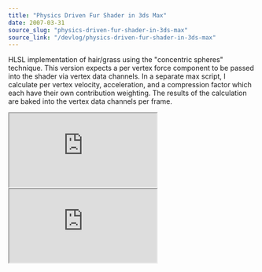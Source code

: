 ```yaml
---
title: "Physics Driven Fur Shader in 3ds Max"
date: 2007-03-31
source_slug: "physics-driven-fur-shader-in-3ds-max"
source_link: "/devlog/physics-driven-fur-shader-in-3ds-max"
---
```


HLSL implementation of hair/grass using the "concentric spheres" technique. This version expects a per vertex force component to be passed into the shader via vertex data channels. In a separate max script, I calculate per vertex velocity, acceleration, and a compression factor which each have their own contribution weighting. The results of the calculation are baked into the vertex data channels per frame.

<div class="experience-video">
  <iframe
    src="https://player.vimeo.com/video/8664922?wmode=opaque&api=1"
    title="HLSL Physical Fur Shader Simulation in 3ds Max"
    allow="autoplay; fullscreen; picture-in-picture"
    allowfullscreen
    loading="lazy"
  ></iframe>
</div>

<div class="experience-video">
  <iframe
    src="https://player.vimeo.com/video/8664902?wmode=opaque&api=1"
    title="HLSL Physical Fur Shader Simulation in 3ds Max 2"
    allow="autoplay; fullscreen; picture-in-picture"
    allowfullscreen
    loading="lazy"
  ></iframe>
</div>
